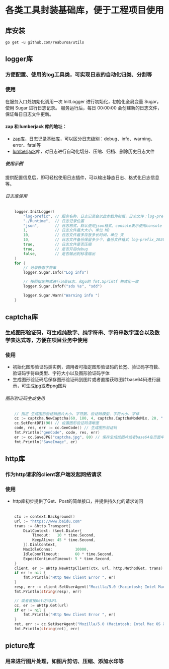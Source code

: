 # 各类工具封装基础库，便于工程项目使用

## 库安装
```
go get -u github.com/reaburoa/utils
```

## logger库
### 方便配置、使用的log工具类，可实现日志的自动化归类、分割等

### 使用
在服务入口处初始化调用一次 InitLogger 进行初始化，初始化全局变量 Sugar，使用 Sugar 进行日志记录。
服务运行后，每日 00:00:00 会创建新的日志文件，保证每日日志文件更新。

#### zap 和 lumberjack 库的地址：
- [zap](https://github.com/uber-go/zap)库，日志记录基础库，可以区分日志级别：debug、info、warning、error、fatal等
- [lumberjack](https://github.com/natefinch/lumberjack)库，对日志进行自动化切分、压缩、归档、删除历史日志文件

##### 使用示例
提供配置信息后，即可轻松使用日志插件，可以输出静态日志、格式化日志信息等。

###### 日志库使用
```go
    logger.InitLogger(
        "log-prefix", // 服务名称，日志记录会以此参数为前缀，日志文件：log-prefix_YYYYMMDD.log
        "./Runtime",  // 日志记录位置
        "json",       // 日志格式，默认使用json格式，console表示使用console \t 分割的日志风格
        1,            // 日志文件最大大小，单位 MB
        10,           // 日志文件最多存放多长时间，单位 天
        10,           // 日志文件备份保留多少个，备份文件格式 log-prefix_20200705153229-2020-07-05T15-32-30.597.log.gz
        true,         // 日志文件是否压缩
        true,         // 是否开启debug
        false,        // 是否输出到标准输出
    )
    for {
        // 记录静态字符串
        logger.Sugar.Info("Log info")

        // 按照指定格式进行记录日志，和go的 fmt.Sprintf 格式化一致
        logger.Sugar.Infof("sds %s", "sdd")

        logger.Sugar.Warn("Warning info ")
    }
```

## captcha库
### 生成图形验证码，可生成纯数字、纯字符串、字符串数字混合以及数学表达式等，方便在项目业务中使用

### 使用
- 初始化图形验证码类实例，调用者可指定图形验证码的长宽、验证码字符数、验证码字符串类型、字符大小以及图形验证码字体
- 生成图形验证码后保存图形验证码到图片或者直接获取图片base64码进行展示，可生成jpg或者png图片

###### 图形验证码生成使用
```go
    // 指定 生成图形验证码图片大小、字符数、验证码模型、字符大小、字体
    cc := captcha.NewCaptcha(60, 180, 4, captcha.CaptchaModeMix, 20, "./font/RitaSmith.ttf")
    cc.SetFontDPI(90) // 设置图形验证码清晰度
    code, res, err := cc.GenCode() // 生成图形验证码
    fmt.Println("genCode", code, res, err)
    er := cc.SaveJPG("captcha.jpg", 80) // 保存生成成图片或者base64在页面中进行渲染
    fmt.Println("SaveImage", er)
```

## http库
### 作为http请求的client客户端发起网络请求

### 使用
- http库初步提供了Get、Post的简单接口，并提供持久化的请求访问

######
```go
    ctx := context.Background()
    url := "https://www.baidu.com"
    trans := &http.Transport{
        DialContext: (&net.Dialer{
            Timeout:   10 * time.Second,
            KeepAlive: 45 * time.Second,
        }).DialContext,
        MaxIdleConns:          10000,
        IdleConnTimeout:       60 * time.Second,
        ExpectContinueTimeout: 5 * time.Second,
    }
    client, er := uHttp.NewHttpClient(ctx, url, http.MethodGet, trans)
    if er != nil {
        fmt.Println("Http New Client Error ", er)
    }
    resp, err := client.SetUserAgent("Mozilla/5.0 (Macintosh; Intel Mac OS X 10_15_7) AppleWebKit/537.36 (KHTML, like Gecko) Chrome/87.0.4280.141 Safari/537.36").Bytes()
    fmt.Println(string(resp), err)

    // 或者直接Get访问URL
    cc, er := uHttp.Get(url)
    if er != nil {
        fmt.Println("Http New Client Error ", er)
    }
    ret, err := cc.SetUserAgent("Mozilla/5.0 (Macintosh; Intel Mac OS X 10_15_7) AppleWebKit/537.36 (KHTML, like Gecko) Chrome/87.0.4280.141 Safari/537.36").Bytes()
    fmt.Println(string(ret), err)
```

## picture库
### 用来进行图片处理，如图片剪切、压缩、添加水印等


